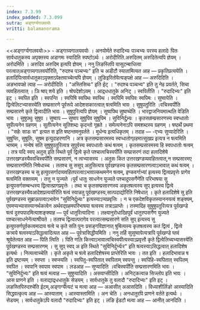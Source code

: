 ```yaml
---
index: 7.3.99
index_padded: 7.3.099
sutra: अड्गार्ग्यगालवयोः
vritti: balamanorama

---
```

<<अड्गार्ग्यगालवयोः>> - अड्गाग्र्यगालयवयोः । अनयोर्मते रुदादिभ्यः पञ्चभ्यः परस्य हलादेः पितः सार्वधातुकस्य अपृक्तस्य अडागमः स्यादिति स्पष्टोऽर्थः । अरोदीरिति.अरुदितम् अरुदितेत्यपि ज्ञेयम् । अरोदमिति । अरुदिव अरुदिम इत्यपि ज्ञेयम् । ननु लिङस्तिपि यासुटम्बाधित्वा परत्वात्अड्गाग्र्यगालवयो॑रिति, "रुदश्च पञ्चभ्यः" इति च अडीटौ स्यातामित्यत आह —  प्रकृतिप्रत्ययेति । हलादिपित्सार्वधातुकाऽपृक्ताऽपेक्ष्तवाच्चेत्यपि ज्ञेयम् । लुङिइरितो॑वेत्यङ्पक्षे आह —  अरुदिदिति । अङभावपक्षे त्वाह — अरोदीदिति । "अस्तिसिचः" इति ईट् । "रुदश्च पञ्चभ्य" इति तु नेह प्रवर्तते, सिचा व्यवहितत्वात् । ञि ष्वप् शये इति । षोपदेशोऽयम् । आद्र्धधातुके अनिट् । स्वपितीति । "रुदादिभ्यः" इति इट् । स्वपित इति । स्वपन्ति । स्वपिषि स्वपिथः स्वपिथ । स्वपिमि स्वपिवः स्वपिमः । सुष्वापेति । द्वित्वेलिटभ्यासस्ये॑ति सम्प्रसारणे पूर्वरूपे आदेशसकारत्वात् षत्वमिति भावः । सुषुपतुरिति ।वचिस्वपी॑ति सम्प्रसारणे कृते द्वित्वादीति भावः । सुषुपुरित्यपि ज्ञेयम् । सुष्वपिथ सुष्वप्थेति । भारद्वाजनियमात्थलि वेडिति भावः । सुषुपथुः सुषुप । सुष्वाप — सुष्वप सुषुपिव सुषुपिम । सुविनिर्दुभ्र्यः । कृतस#म्प्रसारणस्य स्वप्धातोः सुपीत्यनेन ग्रहणम् । सूतीत्यनेन सूतिशब्दः कृदन्तो गृह्रते । समेत्यनेनाऽपि समशब्दस्य ग्रहणम् । षष्ठर्थे प्रथमा । "सहेः साडः स" इत्यत स इति षष्ठन्तमनुवर्तते । मूर्धन्य इत्यधिकृतम् । तदाह — -एभ्यः सुप्यादेरिति । सुषुप्तिः, सुषूतिः, सुषम इत्युदाहरणानि । अत्र कृतसम्प्रसारमस्य स्वप्धातोग्र्रहमात्सुखप्र इत्यत्र न षत्वमिति भाष्यम् । नन्वेषं सति सुषुषुपतुरित्यत्र सुपूर्वस्य स्वपधातोः कथं षत्वम् । कृतसम्प्रसारमस्य हि स्वपधातोः षत्वम् । तत्र यदि स्वप् अतुस् इति स्थिते पूर्वं द्वित्वे कृते पश्चात्वचिस्वपी॑ति सम्प्रासरणं तदा हलादिशेषे उत्तरखण्डस्यैववचिस्वपी॑ति सम्प्रसारणं, न त्वभ्यासस्य । अतुसः कित उत्तरखण्डव्यवहितत्वात्,न सम्प्रसारमए सम्प्रसारण॑मिति निषेधाच्च । ततश्च सु ससुप् अतुसित्यत्र पूर्वखण्डस्य कृतसम्प्रसारणत्वाऽभावात् कथं षत्वम् । उत्तरखण्डस्य च सु इत्युपसर्गादव्यवहितपरत्वाऽभावात्कथमनेन षत्वम्, इण्कवर्गाभ्यां इत्यस्य द्वित्वप्रवृत्तेः प्रागेव षत्वमिति वक्तव्यम् । तत्तु न युज्यते ।पूर्वं धातुः साधनेन युज्यते पश्चादुपसर्गेणे॑ति परिभाषया सु इत्युपसर्गसम्बन्धस्य द्वित्वात्प्रागप्रवृत्तेः । तथा च कृतसम्प्रसारणस्य अकृतषत्वस्य सुप् इत्यस्य द्वित्वे उत्तरखण्डस्यैवआदेशप्रत्ययो॑रिति षत्वं स्यान्नतु पूर्वखण्डस्य,सात्पदाद्यो॑रिति निषेधात् । कृते हलादिशेषे सु इति पूर्वखण्डस्य सुब्राऊपत्वाऽभावेन "सुविनिर्दुभ्र्यः" इत्यस्याऽप्यप्रवृत्तिः । न च एकदेशविकृतस्याननयत्वं शङ्क्यम्, एवमप्यभ्यासस्यानर्थकत्वेन अर्थवद्ग्रहमपरिभाषया षत्वस्य तत्राऽप्राप्तेः । तस्मादिह सुषुषुपतुरित्यत्र पूर्वखण्डे षत्वं दुरुपपादमित्याशङ्क्याह —  पूर्वं धातुरित्यादिना । लक्ष्यानुरोधादिहपूर्वं धातुरुपसर्गेण युज्यते पश्चात्साधनेने॑त्याश्रीयते । ततश्च द्वित्वात्परागेव परत्वात्सम्प्रसारणे सति सुप् इत्यस्य सु इत्युपसर्गपूर्वकत्वमादाय षत्वे च कृते सति पुनः प्रसङ्गविज्ञानात् षुबित्यस्य कृतषत्वस्य कतं द्वित्वं , द्वित्वे कत्र्वये षत्वस्याऽसिद्धत्वादित्यत आह —  पूर्वत्रासिद्धीयमिति । ननु तर्हि सुसुष्वापेत्यत्रापि पूर्वखण्डे ष्तवं श्रूयेतेत्यत आह — पिति त्विति । पिति णलि कित्त्वाऽभावात्वचिस्वपी॑त्यस्याऽप्रवृत्तौ कृते द्वित्वेलिच्यभ्यासस्ये॑ति पूर्वखण्डस्य सम्प्रसारणम् । सु सुप् स्वप् अ इति स्थिते "सुविनिर्दुर्भ्यःर" इति षत्वस्याऽसिद्धत्वात् हलादिशेष इत्यर्थः । नित्यत्वाच्चेति । कृते अकृते च षत्वे हलादिशेषस्य प्राप्तेरिति भावः । तत इति । हलादिभावान्न ष इति द्रष्टव्यम् । स्वप्ता । स्वप्स्यति । स्वपितु-स्वपितात् स्वपिताम् स्वपन्तु । स्वपिहि-स्वपितात् स्वपितम् स्वपित । स्वपानि स्वपाव स्वपाम । लडआह —  सुप्यादिति ।वचिस्वपी॑ति सम्प्रसारणमिति भावः । "सुविनिर्दुभ्यः" इति षत्वं मत्वाह —  सुषुप्यादिति । असवाप्सीदिति । अनिट्कत्वान्न सिज्लोप इति भावः । आस प्राणने इति । वलाद्याद्र्धधातुके सेडयम् । सार्वधातुके तु वलादौ "रुदादिभ्यः" इति इट् । लङस्तिपिरुदश्चे॑ति ईटम्,अड्गार्ग्ये॑त्यटं च मत्वा आह —  अआसीत् अआसदिति । विध्याशीर्लिङो आस्यादिति सिद्धवत्कृत्य आह — आस्याताम् । आस्यास्तामिति । अन चेति । अनधातुरपि प्राणने वर्तते इत्यर्थः । सेडयम् । सार्वधातुकेऽपि वलादौ "रुदादिभ्यः" इति इट् । लङि ईडटौ मत्वा आह —  आनीत् आनदिति ।